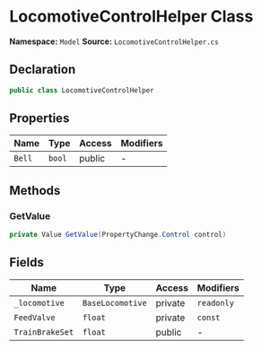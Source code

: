 # LocomotiveControlHelper Class

**Namespace:** `Model`
**Source:** `LocomotiveControlHelper.cs`

## Declaration

```csharp
public class LocomotiveControlHelper
```

## Properties

| Name | Type | Access | Modifiers |
|------|------|--------|-----------|
| `Bell` | `bool` | public | - |

## Methods

### GetValue

```csharp
private Value GetValue(PropertyChange.Control control)
```

## Fields

| Name | Type | Access | Modifiers |
|------|------|--------|-----------|
| `_locomotive` | `BaseLocomotive` | private | `readonly` |
| `FeedValve` | `float` | private | `const` |
| `TrainBrakeSet` | `float` | public | - |

